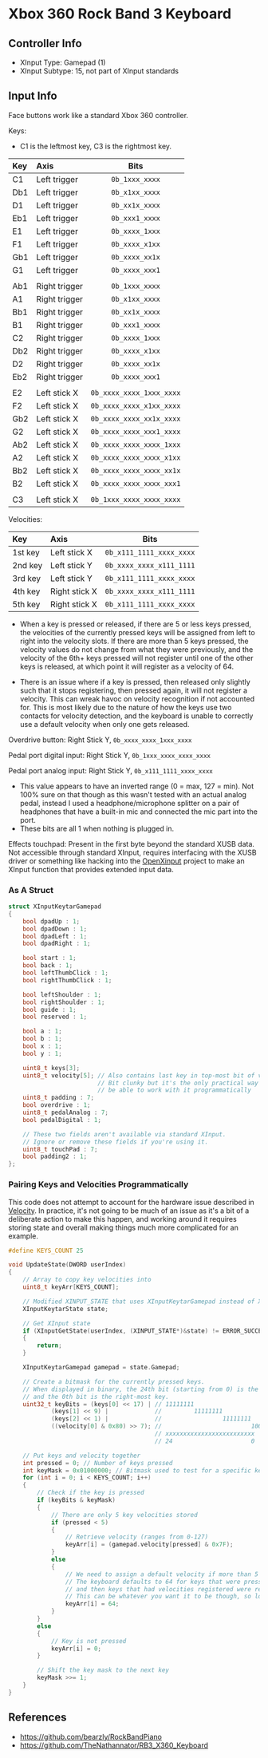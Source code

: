 # Xbox 360 Rock Band 3 Keyboard

## Controller Info

- XInput Type: Gamepad (1)
- XInput Subtype: 15, not part of XInput standards

## Input Info

Face buttons work like a standard Xbox 360 controller.

Keys:

- C1 is the leftmost key, C3 is the rightmost key.

| Key | Axis          | Bits                     |
| :-- | :---          | :--:                     |
| C1  | Left trigger  | `0b_1xxx_xxxx`           |
| Db1 | Left trigger  | `0b_x1xx_xxxx`           |
| D1  | Left trigger  | `0b_xx1x_xxxx`           |
| Eb1 | Left trigger  | `0b_xxx1_xxxx`           |
| E1  | Left trigger  | `0b_xxxx_1xxx`           |
| F1  | Left trigger  | `0b_xxxx_x1xx`           |
| Gb1 | Left trigger  | `0b_xxxx_xx1x`           |
| G1  | Left trigger  | `0b_xxxx_xxx1`           |
|     |               |                          |
| Ab1 | Right trigger | `0b_1xxx_xxxx`           |
| A1  | Right trigger | `0b_x1xx_xxxx`           |
| Bb1 | Right trigger | `0b_xx1x_xxxx`           |
| B1  | Right trigger | `0b_xxx1_xxxx`           |
| C2  | Right trigger | `0b_xxxx_1xxx`           |
| Db2 | Right trigger | `0b_xxxx_x1xx`           |
| D2  | Right trigger | `0b_xxxx_xx1x`           |
| Eb2 | Right trigger | `0b_xxxx_xxx1`           |
|     |               |                          |
| E2  | Left stick X  | `0b_xxxx_xxxx_1xxx_xxxx` |
| F2  | Left stick X  | `0b_xxxx_xxxx_x1xx_xxxx` |
| Gb2 | Left stick X  | `0b_xxxx_xxxx_xx1x_xxxx` |
| G2  | Left stick X  | `0b_xxxx_xxxx_xxx1_xxxx` |
| Ab2 | Left stick X  | `0b_xxxx_xxxx_xxxx_1xxx` |
| A2  | Left stick X  | `0b_xxxx_xxxx_xxxx_x1xx` |
| Bb2 | Left stick X  | `0b_xxxx_xxxx_xxxx_xx1x` |
| B2  | Left stick X  | `0b_xxxx_xxxx_xxxx_xxx1` |
|     |               |                          |
| C3  | Left stick X  | `0b_1xxx_xxxx_xxxx_xxxx` |

Velocities:

| Key     | Axis          | Bits                     |
| :--     | :---          | :--:                     |
| 1st key | Left stick X  | `0b_x111_1111_xxxx_xxxx` |
| 2nd key | Left stick Y  | `0b_xxxx_xxxx_x111_1111` |
| 3rd key | Left stick Y  | `0b_x111_1111_xxxx_xxxx` |
| 4th key | Right stick X | `0b_xxxx_xxxx_x111_1111` |
| 5th key | Right stick X | `0b_x111_1111_xxxx_xxxx` |

- When a key is pressed or released, if there are 5 or less keys pressed, the velocities of the currently pressed keys will be assigned from left to right into the velocity slots. If there are more than 5 keys pressed, the velocity values do not change from what they were previously, and the velocity of the 6th+ keys pressed will not register until one of the other keys is released, at which point it will register as a velocity of 64.

- There is an issue where if a key is pressed, then released only slightly such that it stops registering, then pressed again, it will not register a velocity. This can wreak havoc on velocity recognition if not accounted for. This is most likely due to the nature of how the keys use two contacts for velocity detection, and the keyboard is unable to correctly use a default velocity when only one gets released.

Overdrive button: Right Stick Y, `0b_xxxx_xxxx_1xxx_xxxx`

Pedal port digital input: Right Stick Y, `0b_1xxx_xxxx_xxxx_xxxx`

Pedal port analog input: Right Stick Y, `0b_x111_1111_xxxx_xxxx`

- This value appears to have an inverted range (0 = max, 127 = min). Not 100% sure on that though as this wasn't tested with an actual analog pedal, instead I used a headphone/microphone splitter on a pair of headphones that have a built-in mic and connected the mic part into the port.
- These bits are all 1 when nothing is plugged in.

Effects touchpad: Present in the first byte beyond the standard XUSB data. Not accessible through standard XInput, requires interfacing with the XUSB driver or something like hacking into the [OpenXinput](https://github.com/Nemirtingas/OpenXinput) project to make an XInput function that provides extended input data.

### As A Struct

```cpp
struct XInputKeytarGamepad
{
    bool dpadUp : 1;
    bool dpadDown : 1;
    bool dpadLeft : 1;
    bool dpadRight : 1;

    bool start : 1;
    bool back : 1;
    bool leftThumbClick : 1;
    bool rightThumbClick : 1;

    bool leftShoulder : 1;
    bool rightShoulder : 1;
    bool guide : 1;
    bool reserved : 1;

    bool a : 1;
    bool b : 1;
    bool x : 1;
    bool y : 1;

    uint8_t keys[3];
    uint8_t velocity[5]; // Also contains last key in top-most bit of velocity[0]
                         // Bit clunky but it's the only practical way to represent this stuff and
                         // be able to work with it programmatically
    uint8_t padding : 7;
    bool overdrive : 1;
    uint8_t pedalAnalog : 7;
    bool pedalDigital : 1;

    // These two fields aren't available via standard XInput.
    // Ignore or remove these fields if you're using it.
    uint8_t touchPad : 7;
    bool padding2 : 1;
};
```

### Pairing Keys and Velocities Programmatically

This code does not attempt to account for the hardware issue described in [Velocity](#velocity). In practice, it's not going to be much of an issue as it's a bit of a deliberate action to make this happen, and working around it requires storing state and overall making things much more complicated for an example.

```cpp
#define KEYS_COUNT 25

void UpdateState(DWORD userIndex)
{
    // Array to copy key velocities into
    uint8_t keyArr[KEYS_COUNT];

    // Modified XINPUT_STATE that uses XInputKeytarGamepad instead of XINPUT_GAMEPAD for better data definitions
    XInputKeytarState state;

    // Get XInput state
    if (XInputGetState(userIndex, (XINPUT_STATE*)&state) != ERROR_SUCCESS)
    {
        return;
    }

    XInputKeytarGamepad gamepad = state.Gamepad;

    // Create a bitmask for the currently pressed keys.
    // When displayed in binary, the 24th bit (starting from 0) is the left-most key,
    // and the 0th bit is the right-most key.
    uint32_t keyBits = (keys[0] << 17) | // 11111111
            (keys[1] << 9) |             //         11111111
            (keys[2] << 1) |             //                 11111111
            ((velocity[0] & 0x80) >> 7); //                         10000000
                                         // xxxxxxxxxxxxxxxxxxxxxxxxx
                                         // 24                      0 

    // Put keys and velocity together
    int pressed = 0; // Number of keys pressed
    int keyMask = 0x01000000; // Bitmask used to test for a specific key
    for (int i = 0; i < KEYS_COUNT; i++)
    {
        // Check if the key is pressed
        if (keyBits & keyMask)
        {
            // There are only 5 key velocities stored
            if (pressed < 5)
            {
                // Retrieve velocity (ranges from 0-127)
                keyArr[i] = (gamepad.velocity[pressed] & 0x7F);
            }
            else
            {
                // We need to assign a default velocity if more than 5 keys are pressed.
                // The keyboard defaults to 64 for keys that were pressed after all velocities filled up
                // and then keys that had velocities registered were released, so we're using the same here.
                // This can be whatever you want it to be though, so long as it's in the range of 0-127.
                keyArr[i] = 64;
            }
        }
        else
        {
            // Key is not pressed
            keyArr[i] = 0;
        }

        // Shift the key mask to the next key
        keyMask >>= 1;
    }
}
```

## References

- https://github.com/bearzly/RockBandPiano
- https://github.com/TheNathannator/RB3_X360_Keyboard
